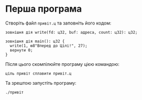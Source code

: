 # Перша програма

Створіть файл `привіт.ц` та заповніть його кодом:

```ціль
зовнішня дія write(fd: ц32, buf: адреса, count: ц32): ц32;

зовнішня дія main(): ц32 {
  write(1, ю8"Вперед до Цілі!", 27);
  вернути 0;
}
```

Після цього скомпілюйте програму цією командою:

```shell
ціль привіт сплавити привіт.ц
```

Та зрештою запустіть програму:

```shell
./привіт
```
